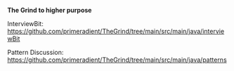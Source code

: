 **The Grind to higher purpose**


InterviewBit: https://github.com/primeradient/TheGrind/tree/main/src/main/java/interviewBit

Pattern Discussion: https://github.com/primeradient/TheGrind/tree/main/src/main/java/patterns